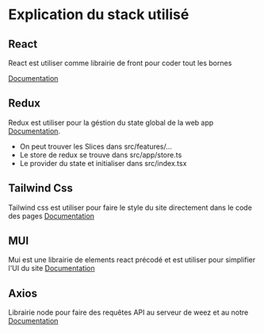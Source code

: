 # Explication du stack utilisé
## React
React est utiliser comme librairie de front pour coder tout les bornes

[Documentation](https://react.dev/)
## Redux
Redux est utiliser pour la géstion du state global de la web app
[Documentation](https://redux-toolkit.js.org/tutorials/typescript).

- On peut trouver les Slices dans src/features/...
- Le store de redux se trouve dans src/app/store.ts
- Le provider du state et initialiser dans src/index.tsx

## Tailwind Css
Tailwind css est utiliser pour faire le style du site directement dans le code des pages [Documentation](https://tailwindcss.com/docs/guides/create-react-app)
## MUI
Mui est une librairie de elements react précodé et est utiliser pour simplifier l'UI du site [Documentation](https://mui.com/material-ui/getting-started/)
## Axios
Librairie node pour faire des requêtes API au serveur de weez et au notre [Documentation](https://axios-http.com/docs/intro)
